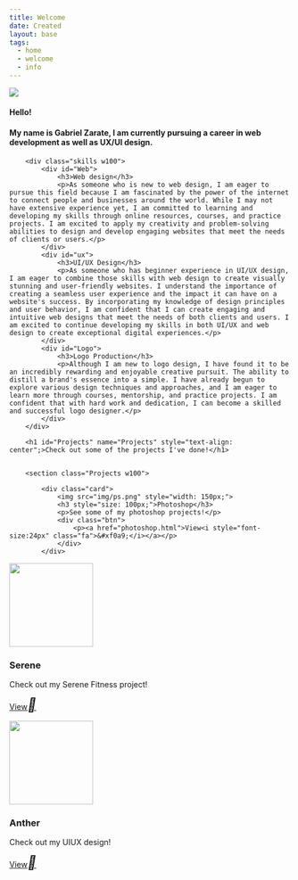 ```yaml
---
title: Welcome
date: Created
layout: base
tags:
  - home
  - welcome
  - info
---
```

<div class="intro-banner"> 
            <div id="intro-image">
                <img src="img/me.jpg">
            </div>
            <div id="intro-text">
                <h4>Hello!</h4>
                <h4>My name is Gabriel Zarate, I am currently pursuing a career in web development as well as UX/UI design.</h4>
            </div>
        </div>  

        <div class="skills w100">
            <div id="Web">
                <h3>Web design</h3>
                <p>As someone who is new to web design, I am eager to pursue this field because I am fascinated by the power of the internet to connect people and businesses around the world. While I may not have extensive experience yet, I am committed to learning and developing my skills through online resources, courses, and practice projects. I am excited to apply my creativity and problem-solving abilities to design and develop engaging websites that meet the needs of clients or users.</p>
            </div>
            <div id="ux">
                <h3>UI/UX Design</h3>
                <p>As someone who has beginner experience in UI/UX design, I am eager to combine those skills with web design to create visually stunning and user-friendly websites. I understand the importance of creating a seamless user experience and the impact it can have on a website's success. By incorporating my knowledge of design principles and user behavior, I am confident that I can create engaging and intuitive web designs that meet the needs of both clients and users. I am excited to continue developing my skills in both UI/UX and web design to create exceptional digital experiences.</p>
            </div>
            <div id="Logo">
                <h3>Logo Production</h3>
                <p>Although I am new to logo design, I have found it to be an incredibly rewarding and enjoyable creative pursuit. The ability to distill a brand's essence into a simple. I have already begun to explore various design techniques and approaches, and I am eager to learn more through courses, mentorship, and practice projects. I am confident that with hard work and dedication, I can become a skilled and successful logo designer.</p>
            </div>
        </div>

        <h1 id="Projects" name="Projects" style="text-align: center";>Check out some of the projects I've done!</h1>


        <section class="Projects w100">

            <div class="card">
                <img src="img/ps.png" style="width: 150px;">
                <h3 style="size: 100px;">Photoshop</h3>
                <p>See some of my photoshop projects!</p>
                <div class="btn">
                    <p><a href="photoshop.html">View<i style="font-size:24px" class="fa">&#xf0a9;</i></a></p>
                </div>  
            </div>
             

<!--logo section-->
<div class="card">
    <img src="img/gym.png" style="width: 150px;">
    <h3 style="size: 100px;">Serene</h3>
    <p>Check out my Serene Fitness project!</p>
    <div class="btn">
        <p><a href="Illustrator.html">View<i style="font-size:24px" class="fa">&#xf0a9;</i></a></p>
    </div>  
</div>
 

<!---thid secton is overlapping the footer, remember to place grid in this section-->
<div class="card">
    <img src="img/plant.png" style="width: 150px;">
    <h3 style="size: 100px;">Anther</h3>
    <p>Check out my UIUX design!</p>
    <div class="btn">
        <p><a href="UXUI.html">View<i style="font-size:24px" class="fa">&#xf0a9;</i></a></p>
    </div>  
</div>
        </section>

        

